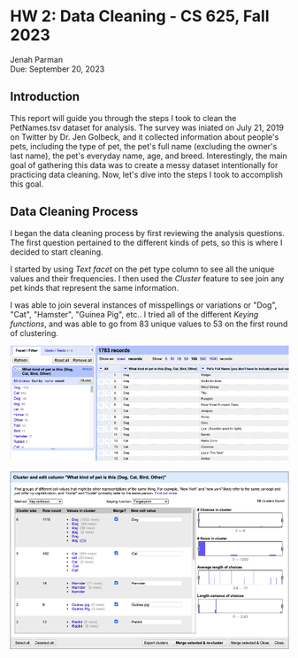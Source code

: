 # HW 2: Data Cleaning - CS 625, Fall 2023

Jenah Parman\
Due: September 20, 2023

## Introduction

This report will guide you through the steps I took to clean the PetNames.tsv dataset for analysis. The survey was iniated on July 21, 2019 on Twitter by Dr. Jen Golbeck, and it collected information about people's pets, including the type of pet, the pet's full name (excluding the owner's last name), the pet's everyday name, age, and breed. Interestingly, the main goal of gathering this data was to create a messy dataset intentionally for practicing data cleaning. Now, let's dive into the steps I took to accomplish this goal.

## Data Cleaning Process

I began the data cleaning process by first reviewing the analysis questions. The first question pertained to the different kinds of pets, so this is where I decided to start cleaning.

I started by using *Text facet* on the pet type column to see all the unique values and their frequencies. I then used the *Cluster* feature to see join any pet kinds that represent the same information.

I was able to join several instances of misspellings or variations or  "Dog", "Cat", "Hamster", "Guinea Pig", etc.. I tried all of the different *Keying functions*, and was able to go from 83 unique values to 53 on the first round of clustering.

<p align="center">
<img src="HW2-screenshots/screenshot0.png" width="800" alt="text faceting pet kind">
<br/><br/>
<img src="HW2-screenshots/screenshot63.png" width="800" alt="clustering pet kind">
</p>
